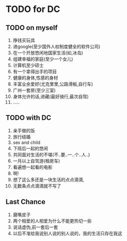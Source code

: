 # TODO for DC

## TODO on myself

1. 挣钱买玩具
1. 进google(至少国外人权制度健全的软件公司)
1. 在一个开放悠闲地国家生活(如,冰岛)
2. 组建幸福的家庭(至少一个女儿)
3. 计算机至少硕士
4. 有一个拿得出手的项目
5. 健康的身体,性感的身材
6. 丰富业余爱好(尤克里里,公路滑板,自行车)
7. 广州一套房(至少三室)
8. 身体允许的话,进藏(最好骑行,最次自驾)
9. .....
    
## TODO with DC

1. 亲手做的饭
2. 旅行结婚
3. sex and child
4. 下班后一起的悠闲
5. 共同面对生活的不堪(不..要..一..个..人..)
6. 一月以上自驾游(租房车)
8. 看遍想一起看的电影
7. 啊!
8. 想了这么多还是一块生活的点点滴滴,
9. 无数条点点滴滴就不写了

## Last Chance

1. 磨嘴皮子
2. 两个相爱的人相爱为什么不能更热切一些
3. 说话虚伪,前一套后一套
4. 以后不准给我说别人说的别人说的，我的生活只存在我这
